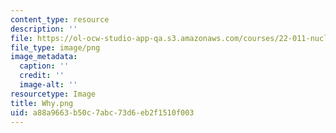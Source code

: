 ```yaml
---
content_type: resource
description: ''
file: https://ol-ocw-studio-app-qa.s3.amazonaws.com/courses/22-011-nuclear-engineering-science-systems-and-society-spring-2020/a88a9663b50c7abc73d6eb2f1510f003_Why.png
file_type: image/png
image_metadata:
  caption: ''
  credit: ''
  image-alt: ''
resourcetype: Image
title: Why.png
uid: a88a9663-b50c-7abc-73d6-eb2f1510f003
---
```

